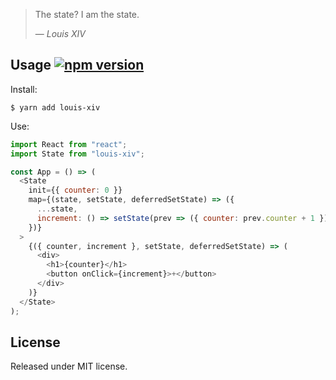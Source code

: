 > The state? I am the state.
>
> — <cite>Louis XIV</cite>

## Usage [![npm version](https://img.shields.io/npm/v/louis-xiv.svg?style=flat)](https://www.npmjs.com/package/louis-xiv)

Install:

```
$ yarn add louis-xiv
```

Use:

```js
import React from "react";
import State from "louis-xiv";

const App = () => (
  <State
    init={{ counter: 0 }}
    map={(state, setState, deferredSetState) => ({
      ...state,
      increment: () => setState(prev => ({ counter: prev.counter + 1 }))
    })}
  >
    {({ counter, increment }, setState, deferredSetState) => (
      <div>
        <h1>{counter}</h1>
        <button onClick={increment}>+</button>
      </div>
    )}
  </State>
);
```

## License

Released under MIT license.
